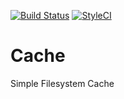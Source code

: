 [![Build Status](https://travis-ci.org/systemson/Cache.svg?branch=master)](https://travis-ci.org/systemson/Cache)
[![StyleCI](https://styleci.io/repos/126605518/shield?branch=master)](https://styleci.io/repos/126605518)

# Cache
Simple Filesystem Cache
